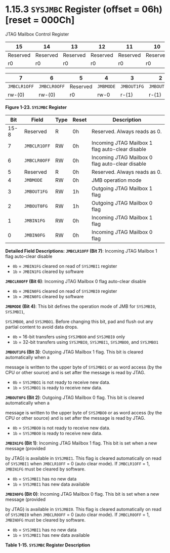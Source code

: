 # 1.15.3 `SYSJMBC` Register (offset = 06h) [reset = 000Ch]

JTAG Mailbox Control Register

<a id="figure-1-23"></a>

| 15       | 14       | 13       | 12       | 11       | 10       | 9        | 8        |
| -------- | -------- | -------- | -------- | -------- | -------- | -------- | -------- |
| Reserved | Reserved | Reserved | Reserved | Reserved | Reserved | Reserved | Reserved |
| r0       | r0       | r0       | r0       | r0       | r0       | r0       | r0       |

| 7            | 6            | 5        | 4         | 3           | 2           | 1          | 0          |
| ------------ | ------------ | -------- | --------- | ----------- | ----------- | ---------- | ---------- |
| `JMBCLR1OFF` | `JMBCLR0OFF` | Reserved | `JMBMODE` | `JMBOUT1FG` | `JMBOUT0FG` | `JMBIN1FG` | `JMBIN0FG` |
| rw-(0)       | rw-(0)       | r0       | rw-0      | r-(1)       | r-(1)       | rw-(0)     | rw-(0)     |

**Figure 1-23. `SYSJMBC` Register**

<a id="table-1-15"></a>

| Bit  | Field        | Type | Reset | Description |
| ---- | ------------ | ---- | ----- | ----------- |
| 15-8 | Reserved     | R    | 0h    | Reserved. Always reads as 0. |
| 7    | `JMBCLR1OFF` | RW   | 0h    | Incoming JTAG Mailbox 1 flag auto-clear disable |
| 6    | `JMBCLR0OFF` | RW   | 0h    | Incoming JTAG Mailbox 0 flag auto-clear disable |
| 5    | Reserved     | R    | 0h    | Reserved. Always reads as 0. |
| 4    | `JMBMODE`    | RW   | 0h    | JMB operation mode |
| 3    | `JMBOUT1FG`  | RW   | 1h    | Outgoing JTAG Mailbox 1 flag |
| 2    | `JMBOUT0FG`  | RW   | 1h    | Outgoing JTAG Mailbox 0 flag |
| 1    | `JMBIN1FG`   | RW   | 0h    | Incoming JTAG Mailbox 1 flag |
| 0    | `JMBIN0FG`   | RW   | 0h    | Incoming JTAG Mailbox 0 flag |

**Detailed Field Descriptions:**
**`JMBCLR1OFF` (Bit 7)**: Incoming JTAG Mailbox 1 flag auto-clear disable

- `0b` = `JMBIN1FG` cleared on read of `SYSJMBI1` register
- `1b` = `JMBIN1FG` cleared by software

**`JMBCLR0OFF` (Bit 6)**: Incoming JTAG Mailbox 0 flag auto-clear disable

- `0b` = `JMBIN0FG` cleared on read of `SYSJMBI0` register
- `1b` = `JMBIN0FG` cleared by software

**`JMBMODE` (Bit 4)**: This bit defines the operation mode of JMB for `SYSJMBI0`, `SYSJMBI1`,

`SYSJMBO0`, and `SYSJMBO1`. Before changing this bit, pad and flush out any partial content to
avoid data drops.
- `0b` = 16-bit transfers using `SYSJMBO0` and `SYSJMBI0` only
- `1b` = 32-bit transfers using `SYSJMBI0`, `SYSJMBI1`, `SYSJMBO0`, and `SYSJMBO1`

**`JMBOUT1FG` (Bit 3)**: Outgoing JTAG Mailbox 1 flag. This bit is cleared automatically when a

message is written to the upper byte of `SYSJMBO1` or as word access (by the CPU or other source)
and is set after the message is read by JTAG.
- `0b` = `SYSJMBO1` is not ready to receive new data.
- `1b` = `SYSJMBO1` is ready to receive new data.

**`JMBOUT0FG` (Bit 2)**: Outgoing JTAG Mailbox 0 flag. This bit is cleared automatically when a

message is written to the upper byte of `SYSJMBO0` or as word access (by the CPU or other source)
and is set after the message is read by JTAG.
- `0b` = `SYSJMBO0` is not ready to receive new data.
- `1b` = `SYSJMBO0` is ready to receive new data.

**`JMBIN1FG` (Bit 1)**: Incoming JTAG Mailbox 1 flag. This bit is set when a new message (provided

by JTAG) is available in `SYSJMBI1`. This flag is cleared automatically on read of `SYSJMBI1` when
`JMBCLR1OFF` = 0 (auto clear mode). If `JMBCLR1OFF` = 1, `JMBIN1FG` must be cleared by software.
- `0b` = `SYSJMBI1` has no new data
- `1b` = `SYSJMBI1` has new data available

**`JMBIN0FG` (Bit 0)**: Incoming JTAG Mailbox 0 flag. This bit is set when a new message (provided

by JTAG) is available in `SYSJMBI0`. This flag is cleared automatically on read of `SYSJMBI0` when
`JMBCLR0OFF` = 0 (auto clear mode). If `JMBCLR0OFF` = 1, `JMBIN0FG` must be cleared by software.
- `0b` = `SYSJMBI1` has no new data
- `1b` = `SYSJMBI1` has new data available

**Table 1-15. `SYSJMBC` Register Description**
